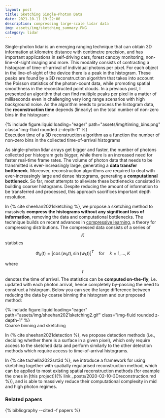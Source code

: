 ```yaml
---
layout: post
title: Sketching Single-Photon Data
date: 2021-10-11 19:22:00
description: compressing large-scale lidar data
img: assets/img/sketching_summary.PNG
category: lidar
---
```


Single-photon lidar is an emerging ranging technique that can obtain 3D information at kilometre distance with centimetre precision, and has important applications in self-driving cars, forest canopy monitoring, non-line-of-sight imaging and more. This modality consists of contracting a histogram of time-of-arrival of individual photons per pixel. For each object in the line-of-sight of the device there is a peak in the histogram. These peaks are found by a 3D reconstruction algorithm that takes into account the Poisson statistics of the photon-count data, while promoting spatial smoothness in the reconstructed point clouds. In a previous post, I presented an algorithm that can find multiple peaks per pixel in a matter of milliseconds even in challenging very long range scenarios with high background noise. As the algorithm needs to process the histogram data, the <strong>reconstruction time</strong> depends (linearly) on the total number of non-zero bins in the histogram:

<div class="row">
    <div class="col-sm mt-3 mt-md-0">
        {% include figure.liquid loading="eager" path="assets/img/timing_bins.png" class="img-fluid rounded z-depth-1" %}
    </div>
</div>
<div class="caption">
    Execution time of a 3D reconstruction algorithm as a function the number of non-zero bins in the collected time-of-arrival histograms
</div>


As single-photon lidar arrays get bigger and faster, the number of photons collected per histogram gets bigger, while there is an increased need for faster real-time frame rates. The volume of photon data that needs to be transmitted is ever-increasingly large, generating a <strong>data transfer bottleneck</strong>. Moreover, reconstruction algorithms are required to deal with ever-increasingly large and dense histograms, generating a <strong>computational bottleneck</strong>. So far, most attempts to alleviate these bottlenecks consisted in building coarser histograms. Despite reducing the amount of information to be transferred and processed, this approach sacrifices important depth resolution.


In {% cite sheehan2021sketching %}, we propose a sketching method to massively <strong>compress the histograms without any significant loss of information</strong>, removing the data and computational bottlenecks. The technique builds on recent advances in <a href="https://arxiv.org/abs/1706.07180">compressive learning</a>, a theory for compressing distributions. The compressed data consists of a series of $$K$$ statistics 

$$\Phi_k(t) = [\cos(w_k t),  \sin(w_kt)]^{T} \quad \text{for} \quad k=1, \dots, K$$

where $$t$$ denotes the time of arrival. The statistics can be <strong>computed on-the-fly</strong>, i.e. updated with each photon arrival, hence completely by-passing the need to construct a histogram. Below you can see the large difference between reducing the data by coarse binning the histogram and our proposed method:


<div class="row">
    <div class="col-sm mt-3 mt-md-0">
        {% include figure.liquid loading="eager" path="assets/img/sheehan2021sketching2.gif" class="img-fluid rounded z-depth-1" %}
    </div>
</div>
<div class="caption">
    Coarse binning and sketching
</div>


In {% cite sheehan2021detection %}, we propose detection methods (i.e., deciding whether there is a surface in a given pixel), which only require access to the sketched data and perform similarly to the other detection methods which require access to time-of-arrival histograms.

In {% cite tachella2022srt3d %}, we introduce a framework for using sketching together with spatially regularised reconstruction method, which can be applied to most existing spatial reconstruction methods (for example the ones in [this project]({% link _posts/2020-02-10-3Dreconstruction.md %}), and is able to massively reduce their computational complexity in mid and high photon regimes.


### Related papers
<div class="publications">
{% bibliography --cited -f papers %}
</div>